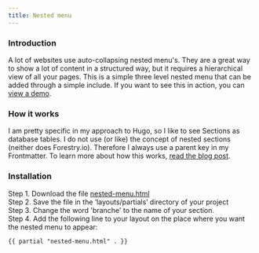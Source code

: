 ```yaml
---
title: Nested menu
---
```


### Introduction

A lot of websites use auto-collapsing nested menu's. They are a great way to show a lot of content in a structured way, but it requires a hierarchical view of all your pages. This is a simple three level nested menu that can be added through a simple include. If you want to see this in action, you can [view a demo](/branches).

### How it works

I am pretty specific in my approach to Hugo, so I like to see Sections as database tables. I do not use (or like) the concept of nested sections (neither does Forestry.io). Therefore I always use a parent key in my Frontmatter. To learn more about how this works, [read the blog post](/blog/creating-a-menu-with-nested-pages/).

### Installation

Step 1. Download the file [nested-menu.html](https://raw.githubusercontent.com/jhvanderschee/hugocodex/main/layouts/partials/nested-menu.html)
<br />Step 2. Save the file in the ‘layouts/partials’ directory of your project
<br />Step 3. Change the word 'branche' to the name of your section.
<br />Step 4. Add the following line to your layout on the place where you want the nested menu to appear:

```
{{ partial "nested-menu.html" . }}
```